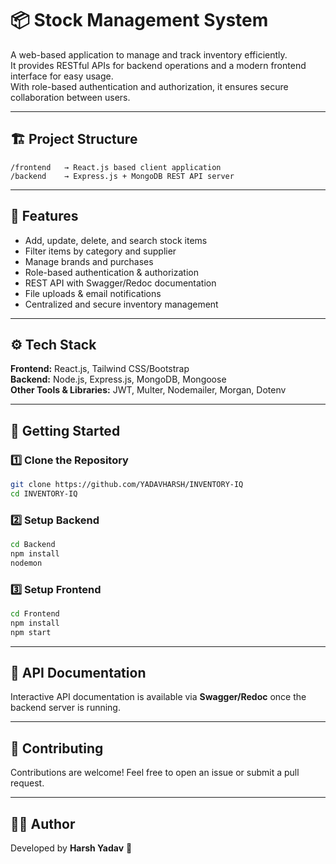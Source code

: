 # 📦 Stock Management System

A web-based application to manage and track inventory efficiently.  
It provides RESTful APIs for backend operations and a modern frontend interface for easy usage.  
With role-based authentication and authorization, it ensures secure collaboration between users.

---

## 🏗️ Project Structure
```
/frontend   → React.js based client application  
/backend    → Express.js + MongoDB REST API server  
```

---

## 🚀 Features
- Add, update, delete, and search stock items  
- Filter items by category and supplier  
- Manage brands and purchases  
- Role-based authentication & authorization  
- REST API with Swagger/Redoc documentation  
- File uploads & email notifications  
- Centralized and secure inventory management  

---

## ⚙️ Tech Stack
**Frontend:** React.js, Tailwind CSS/Bootstrap  
**Backend:** Node.js, Express.js, MongoDB, Mongoose  
**Other Tools & Libraries:** JWT, Multer, Nodemailer, Morgan, Dotenv  

---

## 🔧 Getting Started

### 1️⃣ Clone the Repository
```bash
git clone https://github.com/YADAVHARSH/INVENTORY-IQ
cd INVENTORY-IQ
```

### 2️⃣ Setup Backend
```bash
cd Backend
npm install
nodemon
```

### 3️⃣ Setup Frontend
```bash
cd Frontend
npm install
npm start
```

---

## 📖 API Documentation
Interactive API documentation is available via **Swagger/Redoc** once the backend server is running.

---

## 🤝 Contributing
Contributions are welcome! Feel free to open an issue or submit a pull request.

---

## 👨‍💻 Author
Developed by **Harsh Yadav** 🚀
